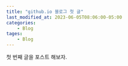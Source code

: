 ```yaml
---
title: "github.io 블로그 첫 글"
last_modified_at: 2023-06-05T08:06:00-05:00
categories:
	- Blog
tages:
	- Blog
---
```


첫 번째 글을 포스트 해보자.
